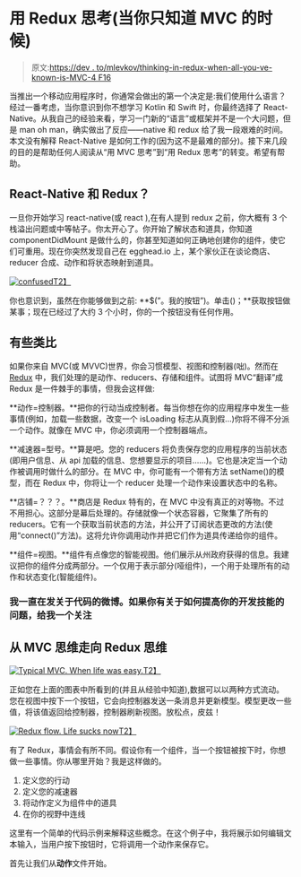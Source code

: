 # 用 Redux 思考(当你只知道 MVC 的时候)

> 原文:[https://dev . to/mlevkov/thinking-in-redux-when-all-you-ve-known-is-MVC-4 F16](https://dev.to/mlevkov/thinking-in-redux-when-all-you-ve-known-is-mvc-4f16)

当推出一个移动应用程序时，你通常会做出的第一个决定是:我们使用什么语言？经过一番考虑，当你意识到你不想学习 Kotlin 和 Swift 时，你最终选择了 React-Native。从我自己的经验来看，学习一门新的“语言”或框架并不是一个大问题，但是 man oh man，确实做出了反应——native 和 redux 给了我一段艰难的时间。本文没有解释 React-Native 是如何工作的(因为这不是最难的部分)。接下来几段的目的是帮助任何人阅读从“用 MVC 思考”到“用 Redux 思考”的转变。希望有帮助。

## [](#reactnative-and-redux)React-Native 和 Redux？

一旦你开始学习 react-native(或 react ),在有人提到 redux 之前，你大概有 3 个栈溢出问题或中等帖子。你太开心了。你开始了解状态和道具，你知道 componentDidMount 是做什么的，你甚至知道如何正确地创建你的组件，使它们可重用。现在你突然发现自己在 egghead.io 上，某个家伙正在谈论商店、reducer 合成、动作和将状态映射到道具。

[![confused](../Images/85236250d207eaa900128bfa200782dc.png)T2】](https://res.cloudinary.com/practicaldev/image/fetch/s--8uHdBE7A--/c_limit%2Cf_auto%2Cfl_progressive%2Cq_66%2Cw_880/https://miro.medium.com/max/370/1%2AZkpuItpBQjkDu1mXDbR35A.gif)

你也意识到，虽然在你能够做到之前: **$(”。我的按钮”)。单击()；**获取按钮做某事；现在已经过了大约 3 个小时，你的一个按钮没有任何作用。

## [](#some-analogies)有些类比

如果你来自 MVC(或 MVVC)世界，你会习惯模型、视图和控制器(咄)。然而在 [Redux](https://redux.js.org/introduction/getting-started) 中，我们处理的是动作、reducers、存储和组件。试图将 MVC“翻译”成 Redux 是一件棘手的事情，但我会这样做:

**动作=控制器。**把你的行动当成控制者。每当你想在你的应用程序中发生一些事情(例如，加载一些数据，改变一个 isLoading 标志从真到假…)你将不得不分派一个动作。就像在 MVC 中，你必须调用一个控制器端点。

**减速器=型号。**算是吧。您的 reducers 将负责保存您的应用程序的当前状态(即用户信息、从 api 加载的信息、您想要显示的项目……)。它也是决定当一个动作被调用时做什么的部分。在 MVC 中，你可能有一个带有方法 setName()的模型，而在 Redux 中，你将让一个 reducer 处理一个动作来设置状态中的名称。

**店铺=？？？。**商店是 Redux 特有的，在 MVC 中没有真正的对等物。不过不用担心。这部分是幕后处理的。存储就像一个状态容器，它聚集了所有的 reducers。它有一个获取当前状态的方法，并公开了订阅状态更改的方法(使用“connect()”方法)。这将允许你调用动作并把它们作为道具传递给你的组件。

**组件=视图。**组件有点像您的智能视图。他们展示从州政府获得的信息。我建议把你的组件分成两部分。一个仅用于表示部分(哑组件)，一个用于处理所有的动作和状态变化(智能组件)。

### 我一直在发关于代码的微博。如果你有关于如何提高你的开发技能的问题，给我一个关注

## [](#moving-from-mvc-thinking-to-redux-thinking)从 MVC 思维走向 Redux 思维

[![Typical MVC. When life was easy.](../Images/f84ce2d5e1633d0476a94ce15d71ace6.png)T2】](https://res.cloudinary.com/practicaldev/image/fetch/s--aqNzUboK--/c_limit%2Cf_auto%2Cfl_progressive%2Cq_auto%2Cw_880/https://miro.medium.com/max/670/1%2AxORdWwOFLR-6D4ghvUa6AA.png)

正如您在上面的图表中所看到的(并且从经验中知道),数据可以以两种方式流动。您在视图中按下一个按钮，它会向控制器发送一条消息并更新模型。模型更改一些值，将该值返回给控制器，控制器刷新视图。放松点，皮兹！

[![Redux flow. Life sucks now](../Images/0c71f1f4b72c812966c09a21238c0dac.png)T2】](https://res.cloudinary.com/practicaldev/image/fetch/s--eX-jdm4B--/c_limit%2Cf_auto%2Cfl_progressive%2Cq_auto%2Cw_880/https://miro.medium.com/max/541/1%2AZX00M-DmsrigKap7wzGoQQ.png)

有了 Redux，事情会有所不同。假设你有一个组件，当一个按钮被按下时，你想做一些事情。你从哪里开始？我是这样做的。

1.  定义您的行动
2.  定义您的减速器
3.  将动作定义为组件中的道具
4.  在你的视野中连线

这里有一个简单的代码示例来解释这些概念。在这个例子中，我将展示如何编辑文本输入，当用户按下按钮时，它将调用一个动作来保存它。

首先让我们从**动作**文件开始。